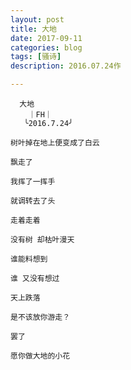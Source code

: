 ```yaml
---
layout: post
title: 大地
date: 2017-09-11
categories: blog
tags: [骚诗]
description: 2016.07.24作

---
```



      大地
        ｜FH｜
       ╰2016.7.24╯
    
    树叶掉在地上便变成了白云
    
    飘走了
    
    我挥了一挥手
    
    就调转去了头
    
    走着走着
    
    没有树 却枯叶漫天
    
    谁能料想到
    
    谁 又没有想过
    
    天上跌落
    
    是不该放你游走？
    
    罢了
    
    愿你做大地的小花
    
